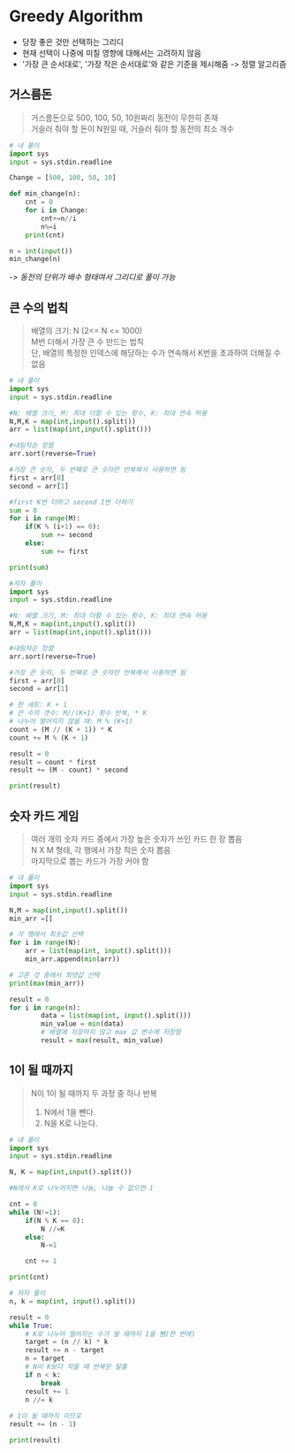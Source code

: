 # Greedy Algorithm
- 당장 좋은 것만 선택하는 그리디
- 현재 선택이 나중에 미칠 영향에 대해서는 고려하지 않음
- '가장 큰 순서대로', '가장 작은 순서대로'와 같은 기준을 제시해줌 -> 정렬 알고리즘

## 거스름돈
> 거스름돈으로 500, 100, 50, 10원짜리 동전이 무한히 존재  
> 거슬러 줘야 할 돈이 N원일 때, 거슬러 줘야 할 동전의 최소 개수  


```python
# 내 풀이
import sys
input = sys.stdin.readline

Change = [500, 100, 50, 10]

def min_change(n):
    cnt = 0
    for i in Change:
        cnt+=n//i
        n%=i
    print(cnt)

n = int(input())
min_change(n)
```

*-> 동전의 단위가 배수 형태여서 그리디로 풀이 가능*

## 큰 수의 법칙
> 배열의 크기: N (2<= N <= 1000)  
> M번 더해서 가장 큰 수 만드는 법칙  
> 단, 배열의 특정한 인덱스에 해당하는 수가 연속해서 K번을 초과하여 더해질 수 없음

```python
# 내 풀이
import sys
input = sys.stdin.readline

#N: 배열 크기, M: 최대 더할 수 있는 횟수, K: 최대 연속 허용
N,M,K = map(int,input().split())
arr = list(map(int,input().split()))

#내림차순 정렬
arr.sort(reverse=True)

#가장 큰 숫자, 두 번째로 큰 숫자만 반복해서 사용하면 됨
first = arr[0]
second = arr[1]

#first K번 더하고 second 1번 더하기
sum = 0
for i in range(M):
    if(K % (i+1) == 0):
        sum += second
    else:
        sum += first

print(sum)
```

```python
#저자 풀이
import sys
input = sys.stdin.readline

#N: 배열 크기, M: 최대 더할 수 있는 횟수, K: 최대 연속 허용
N,M,K = map(int,input().split())
arr = list(map(int,input().split()))

#내림차순 정렬
arr.sort(reverse=True)

#가장 큰 숫자, 두 번째로 큰 숫자만 반복해서 사용하면 됨
first = arr[0]
second = arr[1]

# 한 세트: K + 1
# 큰 수의 갯수: M//(K+1) 횟수 반복, * K 
# 나누어 떨어지지 않을 때: M % (K+1)
count = (M // (K + 1)) * K
count += M % (K + 1)

result = 0
result = count * first
result += (M - count) * second

print(result)
```

## 숫자 카드 게임
> 여러 개의 숫자 카드 중에서 가장 높은 숫자가 쓰인 카드 한 장 뽑음  
> N X M 형태, 각 행에서 가장 작은 숫자 뽑음  
> 마지막으로 뽑는 카드가 가장 커야 함

```python
# 내 풀이
import sys
input = sys.stdin.readline

N,M = map(int,input().split())
min_arr =[]

# 각 행에서 최솟값 선택
for i in range(N):
    arr = list(map(int, input().split()))
    min_arr.append(min(arr))

# 고른 것 중에서 최댓값 선택
print(max(min_arr))
```

```python
result = 0
for i in range(n):
        data = list(map(int, input().split()))
        min_value = min(data)
        # 배열에 저장하지 않고 max 값 변수에 저장함
        result = max(result, min_value)

```

## 1이 될 때까지
> N이 1이 될 때까지 두 과정 중 하나 반복  
> 1. N에서 1을 뺀다.
> 2. N을 K로 나눈다.

```python
# 내 풀이
import sys
input = sys.stdin.readline

N, K = map(int,input().split())

#N에서 K로 나누어지면 나눔, 나눌 수 없으면 1

cnt = 0
while (N!=1):
    if(N % K == 0):
        N //=K
    else:
        N-=1

    cnt += 1

print(cnt)
```

```python
# 저자 풀이
n, k = map(int, input().split())

result = 0
while True:
    # K로 나누어 떨어지는 수가 될 때까지 1을 뺌(한 번에)
    target = (n // k) * k
    result += n - target  
    n = target
    # N이 K보다 작을 때 반복문 탈출
    if n < k:
        break
    result += 1
    n //= k  
    
# 1이 될 때까지 이므로 
result += (n - 1)

print(result)
```
